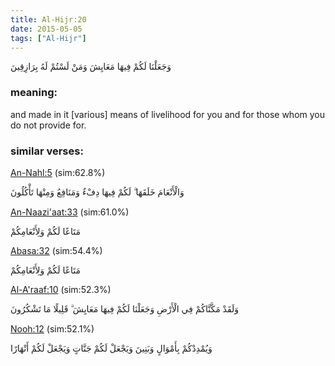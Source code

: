 ```yaml
---
title: Al-Hijr:20
date: 2015-05-05
tags: ["Al-Hijr"]
---
```

وَجَعَلْنَا لَكُمْ فِيهَا مَعَايِشَ وَمَنْ لَسْتُمْ لَهُ بِرَازِقِينَ
### meaning: 
and made in it [various] means of livelihood for you and for those whom you do not provide for.
### similar verses: 

[An-Nahl:5](/16/5) (sim:62.8%)

وَالْأَنْعَامَ خَلَقَهَا ۗ لَكُمْ فِيهَا دِفْءٌ وَمَنَافِعُ وَمِنْهَا تَأْكُلُونَ

[An-Naazi'aat:33](/79/33) (sim:61.0%)

مَتَاعًا لَكُمْ وَلِأَنْعَامِكُمْ

[Abasa:32](/80/32) (sim:54.4%)

مَتَاعًا لَكُمْ وَلِأَنْعَامِكُمْ

[Al-A'raaf:10](/7/10) (sim:52.3%)

وَلَقَدْ مَكَّنَّاكُمْ فِي الْأَرْضِ وَجَعَلْنَا لَكُمْ فِيهَا مَعَايِشَ ۗ قَلِيلًا مَا تَشْكُرُونَ

[Nooh:12](/71/12) (sim:52.1%)

وَيُمْدِدْكُمْ بِأَمْوَالٍ وَبَنِينَ وَيَجْعَلْ لَكُمْ جَنَّاتٍ وَيَجْعَلْ لَكُمْ أَنْهَارًا
